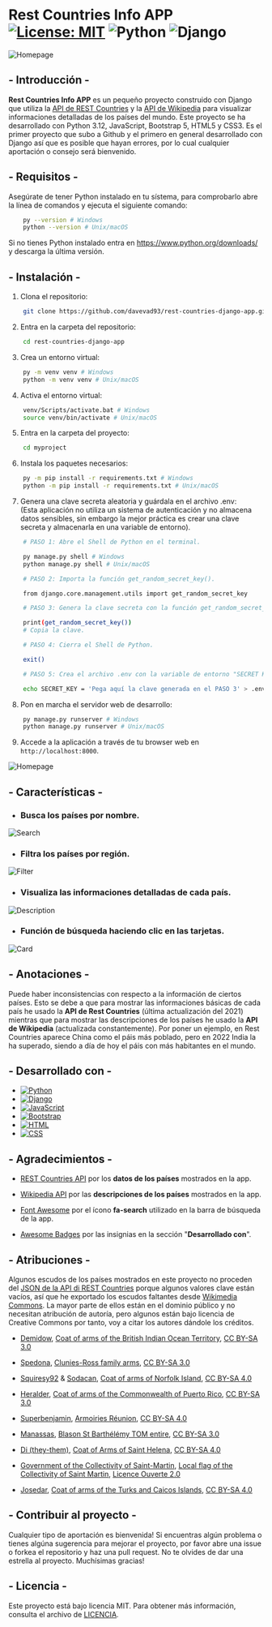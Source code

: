 # Rest Countries Info APP [![License: MIT](https://img.shields.io/badge/License-MIT-green.svg)](https://opensource.org/licenses/MIT) ![Python](https://img.shields.io/badge/python-3.12-blue.svg) ![Django](https://img.shields.io/badge/django-5.0.3-darkgreen.svg)

![Homepage](screenshots//countries.JPG)

## - Introducción -

**Rest Countries Info APP** es un pequeño proyecto construido con Django que utiliza  la [API de REST Countries](https://restcountries.com/) y la [API de Wikipedia](https://www.mediawiki.org/wiki/API:Main_page) para visualizar informaciones detalladas de los países del mundo. Este proyecto se ha desarrollado con Python 3.12, JavaScript, Bootstrap 5, HTML5 y CSS3. Es el primer proyecto que subo a Github y el primero en general desarrollado con Django así que es posible que hayan errores, por lo cual cualquier aportación o consejo será bienvenido.

## - Requisitos -

Asegúrate de tener Python instalado en tu sístema, para comprobarlo abre la línea de comandos y ejecuta el siguiente comando:

```bash
    py --version # Windows
    python --version # Unix/macOS
```

Si no tienes Python instalado entra en https://www.python.org/downloads/ y descarga la última versión.

## - Instalación -

1. Clona el repositorio:

```bash
    git clone https://github.com/davevad93/rest-countries-django-app.git
```

2. Entra en la carpeta del repositorio:

```bash
    cd rest-countries-django-app
```
3. Crea un entorno virtual:

```bash
    py -m venv venv # Windows
    python -m venv venv # Unix/macOS
```

4. Activa el entorno virtual:

```bash
    venv/Scripts/activate.bat # Windows
    source venv/bin/activate # Unix/macOS
```

5. Entra en la carpeta del proyecto:

```bash
    cd myproject
```

6. Instala los paquetes necesarios:

```bash
    py -m pip install -r requirements.txt # Windows
    python -m pip install -r requirements.txt # Unix/macOS
```

7. Genera una clave secreta aleatoria y guárdala en el archivo .env: <br/>
 (Esta aplicación no utiliza un sistema de autenticación y no almacena datos sensibles, sin embargo la mejor práctica es crear una clave secreta y almacenarla en una variable de entorno). 

```bash
    # PASO 1: Abre el Shell de Python en el terminal.

    py manage.py shell # Windows
    python manage.py shell # Unix/macOS
```

```bash
    # PASO 2: Importa la función get_random_secret_key().

    from django.core.management.utils import get_random_secret_key
```

```bash
    # PASO 3: Genera la clave secreta con la función get_random_secret_key().

    print(get_random_secret_key())
    # Copia la clave.
```

```bash
    # PASO 4: Cierra el Shell de Python.

    exit()
```

```bash
    # PASO 5: Crea el archivo .env con la variable de entorno "SECRET KEY" y copia la clave generada en el PASO 3. 

    echo SECRET_KEY = 'Pega aquí la clave generada en el PASO 3' > .env
```

8. Pon en marcha el servidor web de desarrollo:

```bash
    py manage.py runserver # Windows
    python manage.py runserver # Unix/macOS
```

9. Accede a la aplicación a través de tu browser web en `http://localhost:8000`.

![Homepage](screenshots//homepage.JPG)

## - Características -

- ### Busca los países por nombre.

![Search](screenshots//search.gif)

- ### Filtra los países por región.

![Filter](screenshots//filter.gif)

- ### Visualiza las informaciones detalladas de cada país.

![Description](screenshots//description.gif)

- ### Función de búsqueda haciendo clic en las tarjetas.

![Card](screenshots//card.gif)

## - Anotaciones -

Puede haber inconsistencias con respecto a la información de ciertos países. Esto se debe a que para mostrar las informaciones básicas de cada país he usado la **API de Rest Countries** (última actualización del 2021) mientras que para mostrar las descripciones de los países he usado la **API de Wikipedia** (actualizada constantemente). Por poner un ejemplo, en Rest Countries aparece China como el páis más poblado, pero en 2022 India la ha superado, siendo a día de hoy el páis con más habitantes en el mundo.

## - Desarrollado con -

- [![Python](https://img.shields.io/badge/Python-14354C?style=for-the-badge&logo=python&logoColor=white)](https://www.python.org)
- [![Django](https://img.shields.io/badge/Django-092E20?style=for-the-badge&logo=django&logoColor=white)](https://www.djangoproject.com) 
- [![JavaScript](https://img.shields.io/badge/JavaScript-F7DF1E?style=for-the-badge&logo=javascript&logoColor=black)](https://www.javascript.com) 
- [![Bootstrap](https://img.shields.io/badge/Bootstrap-563D7C?style=for-the-badge&logo=bootstrap&logoColor=white)](https://getbootstrap.com) 
- [![HTML](https://img.shields.io/badge/HTML5-E34F26?style=for-the-badge&logo=html5&logoColor=white)](https://html.com) 
- [![CSS](https://img.shields.io/badge/CSS3-1572B6?style=for-the-badge&logo=css3&logoColor=white)](https://css3.com) 

## - Agradecimientos -

- [REST Countries API](https://restcountries.com/) por los **datos de los países** mostrados en la app.

- [Wikipedia API](https://www.mediawiki.org/wiki/) por las **descripciones  de los países** mostrados en la app.

- [Font Awesome](https://fontawesome.com/) por el ícono **fa-search** utilizado en la barra de búsqueda de la app.

- [Awesome Badges](https://github.com/Envoy-VC/awesome-badges) por las insignias en la sección "**Desarrollado con**".

## - Atribuciones -

Algunos escudos de los países mostrados en este proyecto no proceden del [JSON de la API di REST Countries](https://restcountries.com/v3.1/all) porque algunos valores clave están vacíos, así que he exportado los escudos faltantes desde [Wikimedia Commons](https://commons.wikimedia.org/wiki/Main_Page). La mayor parte de ellos están en el dominio público y no necesitan atribución de autoría, pero algunos están bajo licencia de Creative Commons por tanto, voy a citar los autores dándole los créditos.

- [Demidow](https://commons.wikimedia.org/wiki/User:Demidow), [Coat of arms of the British Indian Ocean Territory](https://commons.wikimedia.org/wiki/File:Coat_of_arms_of_the_British_Indian_Ocean_Territory.svg), [CC BY-SA 3.0](https://creativecommons.org/licenses/by-sa/3.0/legalcode)

- [Spedona](https://commons.wikimedia.org/wiki/User:Spedona), [Clunies-Ross family arms](https://commons.wikimedia.org/wiki/File:Clunies-Ross_family_arms.svg), [CC BY-SA 3.0](https://creativecommons.org/licenses/by-sa/3.0/legalcode)

- [Squiresy92](https://commons.wikimedia.org/wiki/User:Squiresy92) & [Sodacan](https://commons.wikimedia.org/wiki/User:Sodacan), [Coat of arms of Norfolk Island](https://commons.wikimedia.org/wiki/File:Coat_of_arms_of_Norfolk_Island.svg), [CC BY-SA 4.0](https://creativecommons.org/licenses/by-sa/4.0/legalcode)

- [Heralder](https://commons.wikimedia.org/wiki/User:Heralder), [Coat of arms of the Commonwealth of Puerto Rico](https://commons.wikimedia.org/wiki/File:Coat_of_arms_of_the_Commonwealth_of_Puerto_Rico.svg), [CC BY-SA 3.0](https://creativecommons.org/licenses/by-sa/3.0/legalcode)

- [Superbenjamin](https://commons.wikimedia.org/wiki/User:Superbenjamin), [Armoiries Réunion](https://commons.wikimedia.org/wiki/File:Armoiries_R%C3%A9union.svg), [CC BY-SA 4.0](https://creativecommons.org/licenses/by-sa/4.0/legalcode)

- [Manassas](https://commons.wikimedia.org/wiki/User_talk:Manassas~commonswiki), [Blason St Barthélémy TOM entire](https://commons.wikimedia.org/wiki/File:Blason_St_Barth%C3%A9l%C3%A9my_TOM_entire.svg), [CC BY-SA 3.0](https://creativecommons.org/licenses/by-sa/3.0/legalcode)


- [Di (they-them)](https://commons.wikimedia.org/wiki/User:Di_(they-them)), [Coat of Arms of Saint Helena](https://commons.wikimedia.org/wiki/File:Coat_of_Arms_of_Saint_Helena.svg), [CC BY-SA 4.0](https://creativecommons.org/licenses/by-sa/4.0/legalcode)

- [Government of the Collectivity of Saint-Martin](https://www.com-saint-martin.fr), [Local flag of the Collectivity of Saint Martin](https://commons.wikimedia.org/wiki/File:Local_flag_of_the_Collectivity_of_Saint_Martin.svg), [Licence Ouverte 2.0](https://www.etalab.gouv.fr/wp-content/uploads/2018/11/open-licence.pdf)

- [Josedar](https://commons.wikimedia.org/wiki/User:Josedar), [Coat of arms of the Turks and Caicos Islands](https://commons.wikimedia.org/wiki/File:Coat_of_arms_of_the_Turks_and_Caicos_Islands.svg), [CC BY-SA 4.0](https://creativecommons.org/licenses/by-sa/4.0/legalcode)

## - Contribuir al proyecto -

Cualquier tipo de aportación es bienvenida! Si encuentras algún problema o tienes algúna sugerencia para mejorar el proyecto, por favor abre una issue o forkea el repositorio y haz una pull request. No te olvides de dar una estrella al proyecto. Muchísimas gracias!

## - Licencia -

Este proyecto está bajo licencia MIT. Para obtener más información, consulta el archivo de [LICENCIA](LICENSE).
